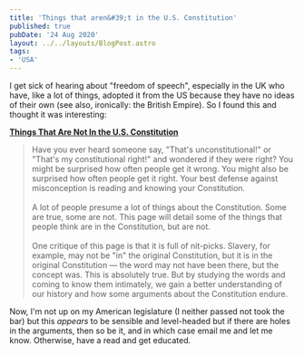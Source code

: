 ```yaml
---
title: 'Things that aren&#39;t in the U.S. Constitution'
published: true
pubDate: '24 Aug 2020'
layout: ../../layouts/BlogPost.astro
tags:
- 'USA'
---
```


I get sick of hearing about "freedom of speech", especially in the UK who have, like a lot of things, adopted it from the US because they have no ideas of their own (see also, ironically: the British Empire). So I found this and thought it was interesting:

**[Things That Are Not In the U.S. Constitution](https://www.usconstitution.net/constnot.html)**

> Have you ever heard someone say, "That's unconstitutional!" or "That's my constitutional right!" and wondered if they were right? You might be surprised how often people get it wrong. You might also be surprised how often people get it right. Your best defense against misconception is reading and knowing your Constitution.    <br><br>
> A lot of people presume a lot of things about the Constitution. Some are true, some are not. This page will detail some of the things that people think are in the Constitution, but are not. <br><br>
> One critique of this page is that it is full of nit-picks. Slavery, for example, may not be "in" the original Constitution, but it is in the original Constitution — the word may not have been there, but the concept was. This is absolutely true. But by studying the words and coming to know them intimately, we gain a better understanding of our history and how some arguments about the Constitution endure.

Now, I'm not up on my American legislature (I neither passed not took the bar) but this *appears* to be sensible and level-headed but if there are holes in the arguments, then so be it, and in which case email me and let me know. Otherwise, have a read and get educated.